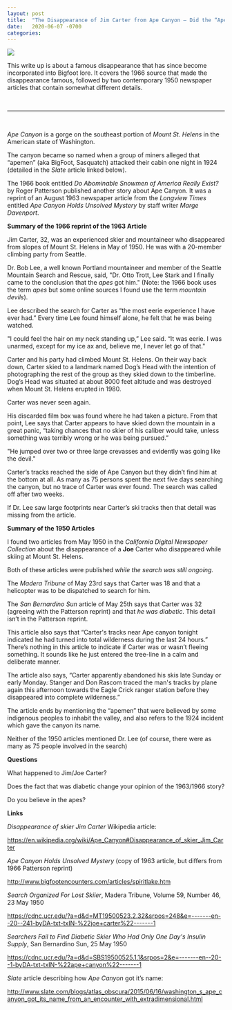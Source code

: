 ```yaml
---
layout: post
title:  "The Disappearance of Jim Carter from Ape Canyon – Did the “Apes” Really Get Him?"
date:   2020-06-07 -0700
categories:
---
```

![](/mysteries/images/JimCartersTrail.jpg)


This write up is about a famous disappearance that has since become incorporated into Bigfoot lore.  It covers the 1966 source that made the disappearance famous, followed by two contemporary 1950 newspaper articles that contain somewhat different details.

<br>

----

<br>

*Ape Canyon* is a gorge on the southeast portion of *Mount St. Helens* in the American state of Washington.


The canyon became so named when a group of miners alleged that “apemen” (aka BigFoot, Sasquatch) attacked their cabin one night in 1924 (detailed in the *Slate* article linked below).


The 1966 book entitled *Do Abominable Snowmen of America Really Exist?* by Roger Patterson published another story about Ape Canyon.  It was a reprint of an August 1963 newspaper article from the *Longview Times* entitled *Ape Canyon Holds Unsolved Mystery* by staff writer *Marge Davenport*.


**Summary of the 1966 reprint of the 1963 Article**


Jim Carter, 32, was an experienced skier and mountaineer who disappeared from slopes of Mount St. Helens in May of 1950.  He was with a 20-member climbing party from Seattle.


Dr. Bob Lee, a well known Portland mountaineer and member of the Seattle Mountain Search and Rescue, said, "Dr. Otto Trott, Lee Stark and I finally came to the conclusion that the *apes* got him." (Note: the 1966 book uses the term *apes* but some online sources I found use the term *mountain devils*).


Lee described the search for Carter as “the most eerie experience I have ever had.”  Every time Lee found himself alone, he felt that he was being watched.


"I could feel the hair on my neck standing up,” Lee said.  “It was eerie. I was unarmed, except for my ice ax and, believe me, I never let go of that."


Carter and his party had climbed Mount St. Helens.  On their way back down, Carter skied to a landmark named Dog’s Head with the intention of photographing the rest of the group as they skied down to the timberline.  Dog’s Head was situated at about 8000 feet altitude and was destroyed when Mount St. Helens erupted in 1980.


Carter was never seen again.


His discarded film box was found where he had taken a picture.  From that point, Lee says that Carter appears to have skied down the mountain in a great panic, “taking chances that no skier of his caliber would take, unless something was terribly wrong or he was being pursued.”


"He jumped over two or three large crevasses and evidently was going like the devil."


Carter’s tracks reached the side of Ape Canyon but they didn’t find him at the bottom at all.  As many as 75 persons spent the next five days searching the canyon, but no trace of Carter was ever found.  The search was called off after two weeks.


If Dr. Lee saw large footprints near Carter’s ski tracks then that detail was missing from the article.






**Summary of the 1950 Articles**


I found two articles from May 1950 in the *California Digital Newspaper Collection* about the disappearance of a **Joe** Carter who disappeared while skiing at Mount St. Helens.


Both of these articles were published *while the search was still ongoing.*


The *Madera Tribune* of May 23rd says that Carter was 18 and that a helicopter was to be dispatched to search for him.


The *San Bernardino Sun* article of May 25th says that Carter was 32 (agreeing with the Patterson reprint) and that *he was diabetic*.  This detail isn’t in the Patterson reprint.


This article also says that “Carter's tracks near Ape canyon tonight indicated he had turned into total wilderness during the last 24 hours.”  There’s nothing in this article to indicate if Carter was or wasn’t fleeing something.  It sounds like he just entered the tree-line in a calm and deliberate manner.


The article also says, “Carter apparently abandoned his skis late Sunday or early Monday. Stanger and Don Rascom traced the man's tracks by plane again this afternoon towards the Eagle Crick ranger station before they disappeared into complete wilderness.”


The article ends by mentioning the “apemen” that were believed by some indigenous peoples to inhabit the valley, and also refers to the 1924 incident which gave the canyon its name.


Neither of the 1950 articles mentioned Dr. Lee (of course, there were as many as 75 people involved in the search)


**Questions**

What happened to Jim/Joe Carter?

Does the fact that was diabetic change your opinion of the 1963/1966 story?

Do you believe in the apes?


**Links**


*Disappearance of skier Jim Carter* Wikipedia article:

<https://en.wikipedia.org/wiki/Ape_Canyon#Disappearance_of_skier_Jim_Carter>


*Ape Canyon Holds Unsolved Mystery* (copy of 1963 article, but differs from 1966 Patterson reprint)

<http://www.bigfootencounters.com/articles/spiritlake.htm>


*Search Organized For Lost Skiier*, Madera Tribune, Volume 59, Number 46, 23 May 1950

<https://cdnc.ucr.edu/?a=d&d=MT19500523.2.32&srpos=248&e=-------en--20--241-byDA-txt-txIN-%22joe+carter%22-------1>


*Searchers Fail to Find Diabetic Skier Who Had Only One Day's Insulin Supply*, San Bernardino Sun, 25 May 1950

<https://cdnc.ucr.edu/?a=d&d=SBS19500525.1.1&srpos=2&e=-------en--20--1-byDA-txt-txIN-%22ape+canyon%22-------1>


*Slate* article describing how *Ape Canyon* got it’s name:

<http://www.slate.com/blogs/atlas_obscura/2015/06/16/washington_s_ape_canyon_got_its_name_from_an_encounter_with_extradimensional.html>